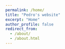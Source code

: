 ```yaml
---
permalink: /home/
title: "Pedro's website"
excerpt: "Home"
author_profile: false
redirect_from: 
  - /about/
  - /about.html
---
```


<!---
I'm a sixth-year Ph.D student at Michigan State University. My interests are 
-->